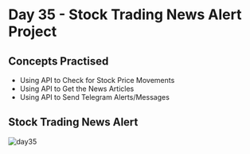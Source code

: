 # Day 35 - Stock Trading News Alert Project
## Concepts Practised
- Using API to Check for Stock Price Movements
- Using API to Get the News Articles
- Using API to Send Telegram Alerts/Messages
## Stock Trading News Alert
![day35](https://user-images.githubusercontent.com/98851253/156605605-16ffa52a-3bbe-4a88-a43c-9694758414a7.gif)